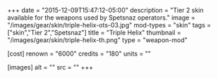 +++
date = "2015-12-09T15:47:12-05:00"
description = "Tier 2 skin available for the weapons used by Spetsnaz operators."
image = "/images/gear/skin/triple-helix-ots-03.jpg"
mod-types = "skin"
tags = ["skin","Tier 2","Spetsnaz"]
title = "Triple Helix"
thumbnail = "/images/gear/skin/triple-helix-th.png"
type = "weapon-mod"

[cost]
  renown = "6000"
  credits = "180"
  units = ""

[images]
  alt = ""
  src = ""
+++
